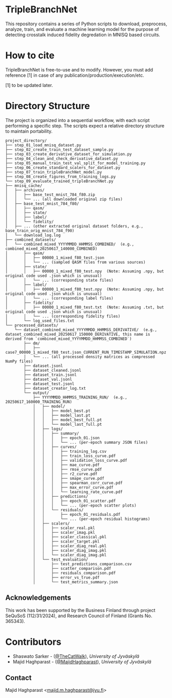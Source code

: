 # TripleBranchNet
This repository contains a series of Python scripts to download, preprocess, analyze, train, and evaluate a machine learning model for the purpose of detecting crosstalk induced fidelity degredation in MNISQ based circuits.

# How to cite

TripleBranchNet is free-to-use and to modify. However, you must add reference [1] in case of any publication/production/execution/etc.

[1] to be updated later.


# Directory Structure
The project is organized into a sequential workflow, with each script performing a specific step. The scripts expect a relative directory structure to maintain portability.

```text
project_directory/
├── step_01_load_mnisq_dataset.py
├── step_02_create_train_test_dataset_sample.py
├── step_03_create_derivative_dataset_for_simulation.py
├── step_04_clean_and_check_derivative_dataset.py
├── step_05_manual_train_test_val_split_for_model_training.py
├── step_06_create_standard_scalers_for_dataset.py
├── step_07_train_tripleBranchNet_model.py
├── step_08_create_figures_from_training_logs.py
└── step_09_evaluate_trained_tripleBranchNet.py
├── mnisq_cache/
│   ├── archives/
│   │   ├── base_test_mnist_784_f80.zip
│   │   └── ... (all downloaded original zip files)
│   ├── base_test_mnist_784_f80/
│   │   ├── qasm/
│   │   ├── state/
│   │   ├── label/
│   │   └── fidelity/
│   ├── ... (other extracted original dataset folders, e.g., base_train_orig_mnist_784_f90)
│   └── download_log.log
├── combined_datasets/
│   └── combined_mixed_YYYYMMDD_HHMMSS_COMBINED/  (e.g., combined_mixed_20250617_140000_COMBINED)
│       ├── qasm/
│       │   ├── 00000_1_mixed_f80_test.json
│       │   └── ... (sampled QASM files from various sources)
│       ├── state/
│       │   ├── 00000_1_mixed_f80_test.npy  (Note: Assuming .npy, but original code used .json which is unusual)
│       │   └── ... (corresponding state files)
│       ├── label/
│       │   ├── 00000_1_mixed_f80_test.npy  (Note: Assuming .npy, but original code used .json which is unusual)
│       │   └── ... (corresponding label files)
│       ├── fidelity/
│       │   ├── 00000_1_mixed_f80_test.txt  (Note: Assuming .txt, but original code used .json which is unusual)
│       │   └── ... (corresponding fidelity files)
│       └── log_used_files.txt
└── processed_datasets/
    └── dataset_combined_mixed_YYYYMMDD_HHMMSS_DERIVATIVE/  (e.g., dataset_combined_mixed_20250617_150000_DERIVATIVE, this name is derived from `combined_mixed_YYYYMMDD_HHMMSS_COMBINED`)
        ├── dm/
        │   ├── case7_00000_1_mixed_f80_test.json_CURRENT_RUN_TIMESTAMP_SIMULATION.npz
        │   └── ... (all processed density matrices as compressed NumPy files)
        ├── dataset.jsonl
        ├── dataset_cleaned.jsonl
        ├── dataset_train.jsonl
        ├── dataset_val.jsonl
        ├── dataset_test.jsonl
        ├── dataset_creator_log.txt
        └── output/
            ├── YYYYMMDD_HHMMSS_TRAINING_RUN/  (e.g., 20250617_160000_TRAINING_RUN)
            │   ├── model/
            │   │   ├── model_best.pt
            │   │   ├── model_last.pt
            │   │   ├── model_best_full.pt
            │   │   └── model_last_full.pt
            │   ├── logs/
            │   │   ├── summary/
            │   │   │   ├── epoch_01.json
            │   │   │   └── ... (per-epoch summary JSON files)
            │   │   ├── curves/
            │   │   │   ├── training_log.csv
            │   │   │   ├── train_loss_curve.pdf
            │   │   │   ├── validation_loss_curve.pdf
            │   │   │   ├── mae_curve.pdf
            │   │   │   ├── rmse_curve.pdf
            │   │   │   ├── r2_curve.pdf
            │   │   │   ├── smape_curve.pdf
            │   │   │   ├── spearman_corr_curve.pdf
            │   │   │   ├── max_error_curve.pdf
            │   │   │   └── learning_rate_curve.pdf
            │   │   ├── predictions/
            │   │   │   ├── epoch_01_scatter.pdf
            │   │   │   └── ... (per-epoch scatter plots)
            │   │   └── residuals/
            │   │       ├── epoch_01_residuals.pdf
            │   │       └── ... (per-epoch residual histograms)
            │   ├── scalers/
            │   │   ├── scaler_real.pkl
            │   │   ├── scaler_imag.pkl
            │   │   ├── scaler_classical.pkl
            │   │   ├── scaler_target.pkl
            │   │   ├── scaler_diag_real.pkl
            │   │   ├── scaler_diag_imag.pkl
            │   │   └── scaler_diag_imag.pkl
            │   └── test_evaluation/
            │       ├── test_predictions_comparison.csv
            │       ├── scatter_comparison.pdf
            │       ├── residuals_comparison.pdf
            │       ├── error_vs_true.pdf
            │       └── test_metrics_summary.json
```





## Acknowledgements

This work has been supported by the Business Finland through project SeQuSoS (112/31/2024), and Research Council of Finland (Grants No. 365343).

# Contributors

- Shaswato Sarker  - ([@TheCatWalk](https://github.com/TheCatWalk)), *University of Jyväskylä*
- Majid Haghparast - ([@MajidHaghparast](https://github.com/MajidHaghparast)), *University of Jyväskylä*

## Contact

Majid Haghparast <<majid.m.haghparast@jyu.fi>>



